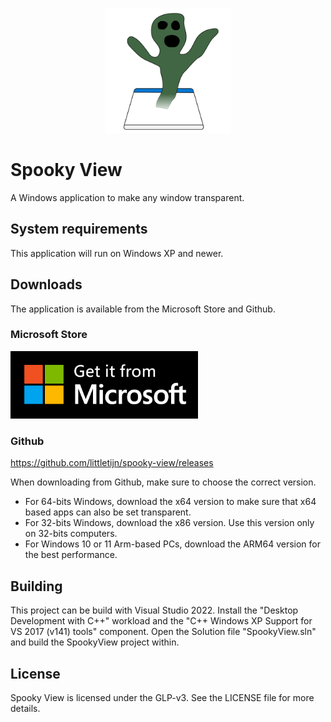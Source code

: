 <p align="center">
  <img style="width: 200px;" src="https://github.com/littletijn/spooky-view/blob/main/docs/spooky-view-logo.svg" alt="Spooky View" />
</p>

# Spooky View
A Windows application to make any window transparent.

## System requirements
This application will run on Windows XP and newer.

## Downloads

The application is available from the Microsoft Store and Github.

### Microsoft Store
<a href="https://apps.microsoft.com/store/detail/spooky-view/9PB88ZKT0CDB">
  <img style="width: 300px;" src="https://github.com/littletijn/spooky-view/blob/main/docs/ms-store-badge-large-en.png" alt="Get it from Microsoft" />
</a>

### Github
https://github.com/littletijn/spooky-view/releases

When downloading from Github, make sure to choose the correct version.

- For 64-bits Windows, download the x64 version to make sure that x64 based apps can also be set transparent.
- For 32-bits Windows, download the x86 version. Use this version only on 32-bits computers. 
- For Windows 10 or 11 Arm-based PCs, download the ARM64 version for the best performance. 

## Building
This project can be build with Visual Studio 2022. Install the "Desktop Development with C++" workload and the "C++ Windows XP Support for VS 2017 (v141) tools" component. Open the Solution file "SpookyView.sln" and build the SpookyView project within.

## License
Spooky View is licensed under the GLP-v3. See the LICENSE file for more details.

